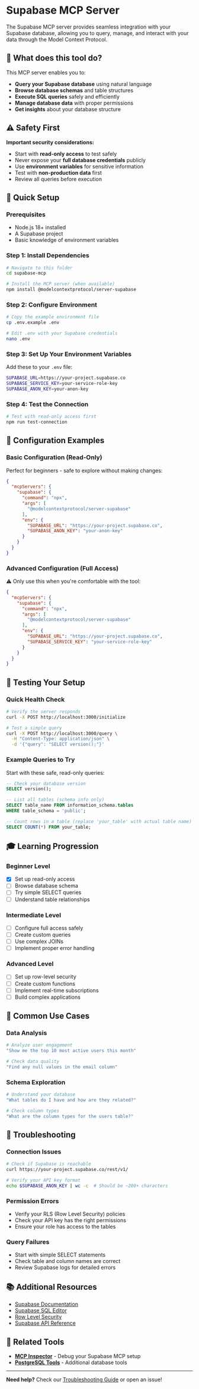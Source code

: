# Supabase MCP Server

The Supabase MCP server provides seamless integration with your Supabase database, allowing you to query, manage, and interact with your data through the Model Context Protocol.

## 🎯 What does this tool do?

This MCP server enables you to:
- **Query your Supabase database** using natural language
- **Browse database schemas** and table structures
- **Execute SQL queries** safely and efficiently
- **Manage database data** with proper permissions
- **Get insights** about your database structure

## ⚠️ Safety First

**Important security considerations:**
- Start with **read-only access** to test safely
- Never expose your **full database credentials** publicly
- Use **environment variables** for sensitive information
- Test with **non-production data** first
- Review all queries before execution

## 🚀 Quick Setup

### Prerequisites
- Node.js 18+ installed
- A Supabase project
- Basic knowledge of environment variables

### Step 1: Install Dependencies
```bash
# Navigate to this folder
cd supabase-mcp

# Install the MCP server (when available)
npm install @modelcontextprotocol/server-supabase
```

### Step 2: Configure Environment
```bash
# Copy the example environment file
cp .env.example .env

# Edit .env with your Supabase credentials
nano .env
```

### Step 3: Set Up Your Environment Variables
Add these to your `.env` file:
```bash
SUPABASE_URL=https://your-project.supabase.co
SUPABASE_SERVICE_KEY=your-service-role-key
SUPABASE_ANON_KEY=your-anon-key
```

### Step 4: Test the Connection
```bash
# Test with read-only access first
npm run test-connection
```

## 📝 Configuration Examples

### Basic Configuration (Read-Only)
Perfect for beginners - safe to explore without making changes:

```json
{
  "mcpServers": {
    "supabase": {
      "command": "npx",
      "args": [
        "@modelcontextprotocol/server-supabase"
      ],
      "env": {
        "SUPABASE_URL": "https://your-project.supabase.co",
        "SUPABASE_ANON_KEY": "your-anon-key"
      }
    }
  }
}
```

### Advanced Configuration (Full Access)
⚠️ Only use this when you're comfortable with the tool:

```json
{
  "mcpServers": {
    "supabase": {
      "command": "npx",
      "args": [
        "@modelcontextprotocol/server-supabase"
      ],
      "env": {
        "SUPABASE_URL": "https://your-project.supabase.co",
        "SUPABASE_SERVICE_KEY": "your-service-role-key"
      }
    }
  }
}
```

## 🧪 Testing Your Setup

### Quick Health Check
```bash
# Verify the server responds
curl -X POST http://localhost:3000/initialize

# Test a simple query
curl -X POST http://localhost:3000/query \
  -H "Content-Type: application/json" \
  -d '{"query": "SELECT version();"}'
```

### Example Queries to Try
Start with these safe, read-only queries:

```sql
-- Check your database version
SELECT version();

-- List all tables (schema info only)
SELECT table_name FROM information_schema.tables 
WHERE table_schema = 'public';

-- Count rows in a table (replace 'your_table' with actual table name)
SELECT COUNT(*) FROM your_table;
```

## 🎓 Learning Progression

### Beginner Level
- [x] Set up read-only access
- [ ] Browse database schema
- [ ] Try simple SELECT queries
- [ ] Understand table relationships

### Intermediate Level
- [ ] Configure full access safely
- [ ] Create custom queries
- [ ] Use complex JOINs
- [ ] Implement proper error handling

### Advanced Level
- [ ] Set up row-level security
- [ ] Create custom functions
- [ ] Implement real-time subscriptions
- [ ] Build complex applications

## 🔧 Common Use Cases

### Data Analysis
```bash
# Analyze user engagement
"Show me the top 10 most active users this month"

# Check data quality
"Find any null values in the email column"
```

### Schema Exploration
```bash
# Understand your database
"What tables do I have and how are they related?"

# Check column types
"What are the column types for the users table?"
```

## 🐛 Troubleshooting

### Connection Issues
```bash
# Check if Supabase is reachable
curl https://your-project.supabase.co/rest/v1/

# Verify your API key format
echo $SUPABASE_ANON_KEY | wc -c  # Should be ~200+ characters
```

### Permission Errors
- Verify your RLS (Row Level Security) policies
- Check your API key has the right permissions
- Ensure your role has access to the tables

### Query Failures
- Start with simple SELECT statements
- Check table and column names are correct
- Review Supabase logs for detailed errors

## 📚 Additional Resources

- [Supabase Documentation](https://supabase.com/docs)
- [Supabase SQL Editor](https://supabase.com/docs/guides/database/sql-editor)
- [Row Level Security](https://supabase.com/docs/guides/auth/row-level-security)
- [Supabase API Reference](https://supabase.com/docs/reference/javascript)

## 🔗 Related Tools

- **[MCP Inspector](../inspector/README.md)** - Debug your Supabase MCP setup
- **[PostgreSQL Tools](../tools/)** - Additional database tools

---

**Need help?** Check our [Troubleshooting Guide](../docs/troubleshooting.md) or open an issue!
